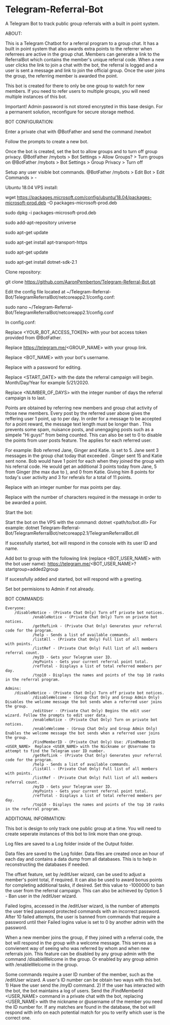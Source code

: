 # Telegram-Referral-Bot
A Telegram Bot to track public group referrals with a built in point system.

ABOUT:

This is a Telegram Chatbot for a referral program to a group chat. It has a built in point system that also awards extra points to the referrer when referrees are active in the group chat. Members can generate a link to the ReferralBot which contains the member's unique referral code. When a new user clicks the link to join a chat with the bot, the referral is logged and a user is sent a message and link to join the official group. Once the user joins the group, the referring member is awarded the point.

This bot is created for there to only be one group to watch for new members. If you need to refer users to multiple groups, you will need multiple instances of this bot.

Important! Admin password is not stored encrypted in this base design. For a permanent solution, reconfigure for secure storage method.


BOT CONFIGURATION:

Enter a private chat with @BotFather and send the command /newbot 

Follow the prompts to create a new bot.

Once the bot is created, set the bot to allow groups and to turn off group privacy.
	@BotFather /mybots > Bot Settings > Allow Groups? > Turn groups on
	@BotFather /mybots > Bot Settings > Group Privacy > Turn off

Setup any user visible bot commands.
	@BotFather /mybots > Edit Bot > Edit Commands > <command> - <description>


Ubuntu 18.04 VPS install:

wget https://packages.microsoft.com/config/ubuntu/18.04/packages-microsoft-prod.deb -O packages-microsoft-prod.deb

sudo dpkg -i packages-microsoft-prod.deb

sudo add-apt-repository universe

sudo apt-get update

sudo apt-get install apt-transport-https

sudo apt-get update

sudo apt-get install dotnet-sdk-2.1

Clone repository: 

git clone https://github.com/AaronPemberton/Telegram-Referral-Bot.git

Edit the config file located at ~/Telegram-Referral-Bot/TelegramReferralBot/netcoreapp2.1/config.conf:

sudo nano ~/Telegram-Referral-Bot/TelegramReferralBot/netcoreapp2.1/config.conf

In config.conf:

Replace <YOUR_BOT_ACCESS_TOKEN> with your bot access token provided from @BotFather.

Replace https://telegram.me/<GROUP_NAME> with your group link.

Replace <BOT_NAME> with your bot's username.

Replace <PASSWORD> with a password for editing.

Replace <START_DATE> with the date the referral campaign will begin. Month/Day/Year for example 5/21/2020.

Replace <NUMBER_OF_DAYS> with the integer number of days the referral campaign is to last.

Points are obtained by referring new members and group chat activity of those new members.
Every post by the referred user above <THRESHOLD> gives the reffering user 1 point, up to <MAXIMUM> per day.
In order for a message to be accepted for a point reward, the message text length must be longer than <THRESHOLD>.
This prevents some spam, nuisance posts, and unengaging posts such as a simpele "Hi guys!" from being counted.
This can also be set to 0 to disable the points from user posts feature. The <MAXIMUM> applies for each referred user.
	
For example: Bob referred Jane, Ginger and Katie. <MAXIMUM> is set to 5.
Jane sent 3 messages in the group chat today that exceeded <THRESHOLD>. Ginger sent 15 and Katie sent none.
Bob would have 1 point for each when they joined the group with his referral code.
He would get an additional 3 points today from Jane, 5 from Ginger (the max due to <MAXIMUM>), and 0 from Katie.
Giving him 8 points for today's user activity and 3 for referals for a total of 11 points.

Replace <MAXIMUM> with an integer number for max points per day.

Replace <THRESHOLD> with the number of characters required in the message in order to be awarded a point.

Start the bot:

Start the bot on the VPS with the command: dotnet <path/to/bot.dll>
For example: dotnet Telegram-Referral-Bot/TelegramReferralBot/netcoreapp2.1/TelegramReferralBot.dll

If sucessfully started, bot will respond in the console with its user ID and name.

Add bot to group with the following link (replace <BOT_USER_NAME> with the bot user name): https://telegram.me/<BOT_USER_NAME>?startgroup=added2group

If sucessfully added and started, bot will respond with a greeting.

Set bot permisions to Admin if not already.


BOT COMMANDS:

	Everyone:
		/disableNotice - (Private Chat Only) Turn off private bot notices.
                /enableNotice - (Private Chat Only) Turn on private bot notices.
                /getRefLink - (Private Chat Only) Generates your referral code for the program.
                /help - Sends a list of available commands.
                /listAll - (Private Chat Only) Full list of all members with points.
                /listRef - (Private Chat Only) Full list of all members referral count.
                /myID - Gets your Telegram user ID.
                /myPoints - Gets your current referral point total.
                /refTotal - Displays a list of total referred members per day.
                /top10 - Displays the names and points of the top 10 ranks in the referral program.

	Admins:
		/disableNotice - (Private Chat Only) Turn off private bot notices.
                /disableWelcome - (Group Chat Only and Group Admin Only) Disables the welcome message the bot sends when a referred user joins the group.
                /editUser - (Private Chat Only) Begins the edit user wizard. Follow the prompts to edit user data.
                /enableNotice - (Private Chat Only) Turn on private bot notices.
                /enableWelcome - (Group Chat Only and Group Admin Only) Enables the welcome message the bot sends when a referred user joins the group.
                /FindMemberID - (Private Chat Only) Use: /FindMemberID <USER_NAME>  Replace <USER_NAME> with the Nickname or @Username to attempt to find the Telegram user ID number.
                /getRefLink - (Private Chat Only) Generates your referral code for the program.
                /help - Sends a list of available commands.
                /listAll - (Private Chat Only) Full list of all members with points.
                /listRef - (Private Chat Only) Full list of all members referral count.
                /myID - Gets your Telegram user ID.
                /myPoints - Gets your current referral point total.
                /refTotal - Displays a list of total referred members per day.
                /top10 - Displays the names and points of the top 10 ranks in the referral program.
		

ADDITIONAL INFORMATION:

This bot is design to only track one public group at a time. You will need to create seperate instances of this bot to link more than one group.

Log files are saved to a Log folder inside of the Output folder.

Data files are saved to the Log folder. Data files are created once an hour of each day and contains a data dump from all databases. This is to help in reconstructing the databases if needed.

The offset feature, set by /editUser wizard, can be used to adjust a member's point total, if required. It can also be used to award bonus points for completing additional tasks, if desired. Set this value to -1000000 to ban the user from the referral campaign. This can also be achieved by Option 5 - Ban user in the /editUser wizard.

Failed logins, accessed in the /editUser wizard, is the number of attempts the user tried password protected commands with an incorrect password. After 10 failed attempts, the user is banned from commands that require a password until their Failed logins value is set to 0 by another admin with the password.

When a new member joins the group, if they joined with a referral code, the bot will respond in the group with a welcome message. This serves as a convienent way of seeing who was referred by whom and when new referrals join. This feature can be disabled by any group admin with the command /disableWelcome in the group. Or enabled by any group admin with /enableWelcome in the group.

Some commands require a user ID number of the member, such as the /editUser wizard. A user's ID number can be obtain two ways with this bot. 1) Have the user send the /myID command. 2) If the user has interacted with the bot, the bot maintains a log of users. Send the /FindMemberId <USER_NAME> command in a private chat with the bot, replacing <USER_NAME> with the nickname or @username of the member you need the ID number for. If any matches are found in the database, the bot will respond with info on each potential match for you to verify which user is the correct one.
